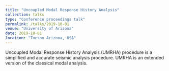 ```yaml
---
title: "Uncoupled Modal Response History Analysis"
collection: talks
type: "Conference proceedings talk"
permalink: /talks/2019-10-01
venue: "University of Arizona"
date: 2019-10-01
location: "Tucson Arizona, USA"
---
```


<!-- [More information here](http://exampleurl.com) -->

Uncoupled Modal Response History Analysis (UMRHA) procedure is a simplified and accurate seismic analysis procedure. UMRHA is an extended version of the classical modal analysis.
